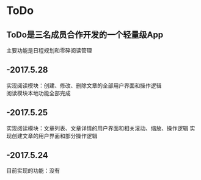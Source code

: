 # ToDo
## ToDo是三名成员合作开发的一个轻量级App
  
   主要功能是日程规划和零碎阅读管理
   
## -2017.5.28 
   实现阅读模块：创建、修改、删除文章的全部用户界面和操作逻辑  
   阅读模块本地功能全部完成
## -2017.5.25
   实现阅读模块：文章列表、文章详情的用户界面和相关滚动、缩放、操作逻辑 
   实现创建文章的用户界面和部分操作逻辑
## -2017.5.24
   目前实现的功能：没有


